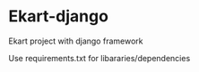 # Ekart-django
Ekart project with django framework

Use requirements.txt for libararies/dependencies 
